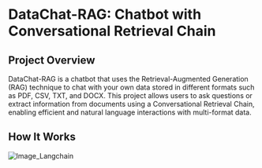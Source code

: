 # DataChat-RAG: Chatbot with Conversational Retrieval Chain

## Project Overview
DataChat-RAG is a chatbot that uses the Retrieval-Augmented Generation (RAG) technique to chat with your own data stored in different formats such as PDF, CSV, TXT, and DOCX. This project allows users to ask questions or extract information from documents using a Conversational Retrieval Chain, enabling efficient and natural language interactions with multi-format data.

## How It Works
![Image_Langchain](https://github.com/user-attachments/assets/99a29b1f-a63f-490c-9853-076631de5a80)

